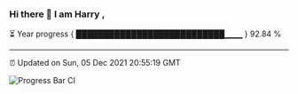 ### Hi there 👋 I am Harry , 

⏳ Year progress { ███████████████████████████▁▁▁ } 92.84 %

---

⏰ Updated on Sun, 05 Dec 2021 20:55:19 GMT

![Progress Bar CI](https://github.com/duykhang68/duykhang68/workflows/Progress%20Bar%20CI/badge.svg)
